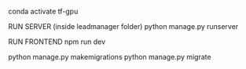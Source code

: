 conda activate tf-gpu

RUN SERVER (inside leadmanager folder)
python manage.py runserver

RUN FRONTEND
npm run dev

python manage.py makemigrations
python manage.py migrate
